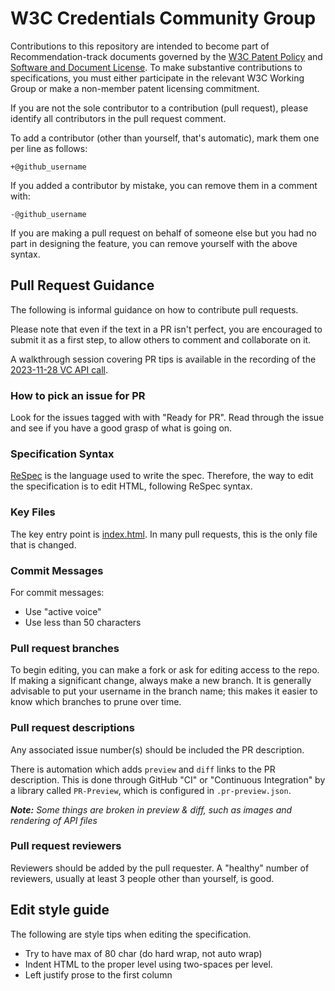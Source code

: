 # W3C Credentials Community Group

Contributions to this repository are intended to become part of
Recommendation-track documents governed by the
[W3C Patent Policy](https://www.w3.org/Consortium/Patent-Policy-20040205/) and
[Software and Document License](https://www.w3.org/Consortium/Legal/copyright-software).
To make substantive contributions to specifications, you must either participate
in the relevant W3C Working Group or make a non-member patent licensing commitment.

If you are not the sole contributor to a contribution (pull request), please
identify all contributors in the pull request comment.

To add a contributor (other than yourself, that's automatic), mark them one
per line as follows:

```
+@github_username
```

If you added a contributor by mistake, you can remove them in a comment with:

```
-@github_username
```

If you are making a pull request on behalf of someone else but you had no
part in designing the feature, you can remove yourself with the above syntax.

## Pull Request Guidance

The following is informal guidance on how to contribute pull requests.

Please note that even if the text in a PR isn't perfect, you are encouraged to
submit it as a first step, to allow others to comment and collaborate on it.

A walkthrough session covering PR tips is available in the recording of the [2023-11-28 VC API call](https://meet.w3c-ccg.org/archives/w3c-ccg-vcapi-2023-11-28.mp4).

### How to pick an issue for PR
Look for the issues tagged with with "Ready for PR".
Read through the issue and see if you have a good grasp of what is going on.

### Specification Syntax
[ReSpec](https://respec.org/docs) is the language used to write the spec.
Therefore, the way to edit the specification is to edit HTML, following ReSpec syntax.

### Key Files
The key entry point is [index.html](./index.html).
In many pull requests, this is the only file that is changed.

### Commit Messages
For commit messages:
- Use "active voice"
- Use less than 50 characters

### Pull request branches
To begin editing, you can make a fork or ask for editing access to the repo.
If making a significant change, always make a new branch.
It is generally advisable to put your username in the branch name; this makes
it easier to know which branches to prune over time.

### Pull request descriptions

Any associated issue number(s) should be included the PR description.

There is automation which adds `preview` and `diff` links to the PR description.
This is done through GitHub "CI" or "Continuous Integration" by a library
called `PR-Preview`, which is configured in `.pr-preview.json`.

***Note:** Some things are broken in preview & diff, such as images and 
rendering of API files*

### Pull request reviewers
Reviewers should be added by the pull requester.
A "healthy" number of reviewers, usually at least 3 people 
other than yourself, is good.

## Edit style guide
The following are style tips when editing the specification.
- Try to have max of 80 char (do hard wrap, not auto wrap)
- Indent HTML to the proper level using two-spaces per level.
- Left justify prose to the first column